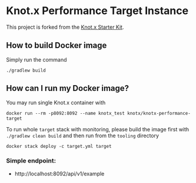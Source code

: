 # Knot.x Performance Target Instance
This project is forked from the [Knot.x Starter Kit](https://github.com/Knotx/knotx-starter-kit).

## How to build Docker image
Simply run the command
```
./gradlew build
```

## How can I run my Docker image?
You may run single Knot.x container with
```
docker run --rm -p8092:8092 --name knotx_test knotx/knotx-performance-target
```

To run whole `target` stack with monitoring, please build the image first with `./gradlew clean build`
and then run from the `tooling` directory
```
docker stack deploy -c target.yml target
```

### Simple endpoint:
- http://localhost:8092/api/v1/example